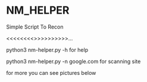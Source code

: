 # NM_HELPER
Simple Script To Recon 

<<<<<<<<<help>>>>>>>>>>>...
  
  
python3 nm-helper.py -h for help 
  
  python3 nm-helper.py -n google.com for scanning site
  
  for more you can see pictures below 
  
